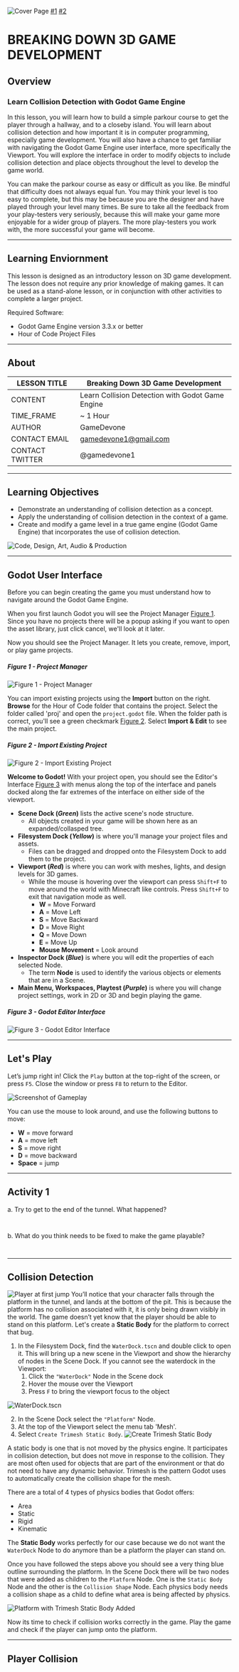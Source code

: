 ![Cover Page](Figures/default.png)
[#1](https://app.gitkraken.com/glo/view/card/0dad7b687ca64ab3bb18413fcaada3c1)
[#2](https://app.gitkraken.com/glo/view/card/a16497bb1e194616b9207831df998458)
# BREAKING DOWN 3D GAME DEVELOPMENT
## Overview
### Learn Collision Detection with Godot Game Engine
In this lesson, you will learn how to build a simple parkour course to get the player through a hallway, and to a closeby island. You will learn about collision detection and how important it is in computer programming, especially game development. You will also have a chance to get familiar with navigating the Godot Game Engine user interface, more specifically the Viewport. You will explore the interface in order to modify objects to include collision detection and place objects throughout the level to develop the game world.

You can make the parkour course as easy or difficult as you like. Be mindful that difficulty does not always equal fun. You may think your level is too easy to complete, but this may be because you are the designer and have played through your level many times. Be sure to take all the feedback from your play-testers very seriously, because this will make your game more enjoyable for a wider group of players. The more play-testers you work with, the more successful your game will become.

---
## Learning Enviornment
This lesson is designed as an introductory lesson on 3D game development. The lesson does not require any prior knowledge of making games. It can be used as a stand-alone lesson, or in conjunction with other activities to complete a larger project.

Required Software:
 - Godot Game Engine version 3.3.x or better
 - Hour of Code Project Files

---
## About
| LESSON TITLE    | Breaking Down 3D Game Development                |
|-----------------|--------------------------------------------------|
| CONTENT         | Learn Collision Detection with Godot Game Engine |
| TIME_FRAME      |    ~ 1 Hour                                      |
| AUTHOR          | GameDevone                                       |
| CONTACT EMAIL   | gamedevone1@gmail.com                            |
| CONTACT TWITTER | @gamedevone1                                     |

---
## Learning Objectives
 - Demonstrate an understanding of collision detection as a concept.
 - Apply the understanding of collision detection in the context of a game.
 - Create and modify a game level in a true game engine (Godot Game Engine) that incorporates the use of collision detection.

![Code, Design, Art, Audio & Production](Figures/default.png)

---
## Godot User Interface
Before you can begin creating the game you must understand how to navigate around the Godot Game Engine.

When you first launch Godot you will see the Project Manager [Figure 1](#figure-1---project-manager). Since you have no projects there will be a popup asking if you want to open the asset library, just click cancel, we'll look at it later. 

Now you should see the Project Manager. It lets you create, remove, import, or play game projects.

##### *Figure 1 - Project Manager*
![Figure 1 - Project Manager](Figures/Figure1.png)

You can import existing projects using the **Import** button on the right. **Browse** for the Hour of Code folder that contains the project. Select the folder called 'proj' and open the `project.godot` file. When the folder path is correct, you'll see a green checkmark [Figure 2](#figure-2---import-existing-project). Select **Import & Edit** to see the main project.

##### *Figure 2 - Import Existing Project*
![Figure 2 - Import Existing Project](Figures/Figure2.png)

**Welcome to Godot!** With your project open, you should see the Editor's Interface [Figure 3](#figure-3---godot-editor-interface) with menus along the top of the interface and panels docked along the far extremes of the interface on either side of the viewport.
 - **Scene Dock (*Green*)** lists the active scene's node structure.
   - All objects created in your game will be shown here as an expanded/collasped tree.
 - **Filesystem Dock (*Yellow*)**  is where you'll manage your project files and assets. 
   - Files can be dragged and dropped onto the Filesystem Dock to add them to the project.
 - **Viewport (*Red*)** is where you can work with meshes, lights, and design levels for 3D games.
   - While the mouse is hovering over the viewport can press `Shift+F` to move around the world with Minecraft like controls. Press `Shift+F` to exit that navigation mode as well.
     - **W** = Move Forward
     - **A** = Move Left
     - **S** = Move Backward
     - **D** = Move Right
     - **Q** = Move Down
     - **E** = Move Up
     - **Mouse Movement**  = Look around 
 - **Inspector Dock (*Blue*)** is where you will edit the properties of each selected Node.
   - The term **Node** is used to identify the various objects or elements that are in a Scene.
 - **Main Menu, Workspaces, Playtest (*Purple*)** is where you will change project settings, work in 2D or 3D and begin playing the game. 

##### *Figure 3 - Godot Editor Interface*
![Figure 3 - Godot Editor Interface](Figures/Figure3.png)

---
## Let's Play
Let’s jump right in! Click the `Play` button at the top-right of the screen, or press `F5`. Close the window or press `F8` to return to the Editor.

![Screenshot of Gameplay](Figures/default.png)

You can use the mouse to look around, and use the following buttons to move:
 - **W** = move forward
 - **A** = move left
 - **S** = move right
 - **D** = move backward
 - **Space** = jump

---
## Activity 1
a. Try to get to the end of the tunnel. What happened?
```


```
b. What do you think needs to be fixed to make the game playable?
```


```

---
## Collision Detection
![Player at first jump](Figures/default.png)
You’ll notice that your character falls through the platform in the tunnel, and lands at the bottom of the pit. This is because the platform has no collision associated with it, it is only being drawn visibly in the world. The game doesn’t yet know that the player should be able to stand on this platform. Let's create a **Static Body** for the platform to correct that bug.

1. In the Filesystem Dock, find the `WaterDock.tscn` and double click to open it. This will bring up a new scene in the Viewport and show the hierarchy of nodes in the Scene Dock. If you cannot see the waterdock in the Viewport:
   1.  Click the `"WaterDock"` Node in the Scene dock
   2.  Hover the mouse over the Viewport 
   3.  Press `F` to bring the viewport focus to the object

![WaterDock.tscn](Figures/default.png)

2. In the Scene Dock select the `"Platform"` Node.
3. At the top of the Viewport select the menu tab 'Mesh'.
4. Select `Create Trimesh Static Body`.
![Create Trimesh Static Body](Figures/default.png)

A static body is one that is not moved by the physics engine. It participates in collision detection, but does not move in response to the collision. They are most often used for objects that are part of the environment or that do not need to have any dynamic behavior. Trimesh is the pattern Godot uses to automatically create the collision shape for the mesh.

There are a total of 4 types of physics bodies that Godot offers:
 - Area
 - Static
 - Rigid
 - Kinematic

The **Static Body** works perfectly for our case because we do not want the `WaterDock` Node to do anymore than be a platform the player can stand on.

Once you have followed the steps above you should see a very thing blue outline surrounding the platform. In the Scene Dock there will be two nodes that were added as children to the `Platform` Node. One is the `Static Body` Node and the other is the `Collision Shape` Node. Each physics body needs a collision shape as a child to define what area is being affected by physics.

![Platform with Trimesh Static Body Added](Figures/default.png)

Now its time to check if collision works correctly in the game.
Play the game and check if the player can jump onto the platform.

---
## Player Collision


